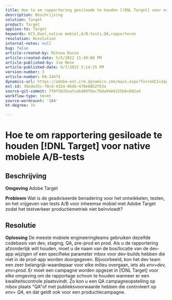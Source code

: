 ```yaml
---
title: Hoe te om rapportering gesiloade te houden [!DNL Target] voor native mobiele A/B-tests
description: Beschrijving
solution: Target
product: Target
applies-to: Target
keywords: KCS,Doel,native mobiel,A/B-tests,QA,rapporteren
resolution: Resolution
internal-notes: null
bug: false
article-created-by: Mihnea Docea
article-created-date: 5/5/2022 11:49:08 PM
article-published-by: Jim Menn
article-published-date: 9/7/2022 5:14:25 PM
version-number: 3
article-number: KA-14474
dynamics-url: https://adobe-ent.crm.dynamics.com/main.aspx?forceUCI=1&pagetype=entityrecord&etn=knowledgearticle&id=5a7119f3-cdcc-ec11-a7b5-6045bd00dbbc
exl-id: 36ede35c-f8cd-4324-96db-478e8852f63a
source-git-commit: 7f0f5035ea7cebd60f6ec7bda9de6225b6c602a4
workflow-type: tm+mt
source-wordcount: '184'
ht-degree: 1%

---
```


# Hoe te om rapportering gesiloade te houden [!DNL Target] voor native mobiele A/B-tests

## Beschrijving


<b>Omgeving</b>
Adobe Target

<b>Probleem</b>
Wat is de geadviseerde benadering voor het ontwikkelen, testen, en het vrijgeven van tests A/B voor inheemse mobiel met Adobe Target zodat het testverkeer productiemetriek niet beïnvloedt?


## Resolutie


<b>Oplossing</b>
De meeste mobiele engineeringteams gebruiken dezelfde codebasis van dev, staging, QA, pre-prod en prod.
Als u de rapportering afzonderlijk wilt houden, moet u de naam van de box/locatie van de dev-app wijzigen of een specifieke parameter mbox voor dev-builds hebben die niet in de prod-app worden doorgegeven.
Bijvoorbeeld, kon het dev team een zeer belangrijk-waardepaar voor elke milieu overgaan, iets als *env=dev, env=prod*.
Er moet een campagne worden opgezet in [!DNL Target] voor elke omgeving om de rapportage schoon te houden wanneer er een kwaliteitscontrole plaatsvindt.
Zo kon u een QA campagneopstelling op mbox plaats &quot;QA&quot;of met publieksvoorwaarde hebben die controleert op *env= QA*, en dat geldt ook voor een productiecampagne.
